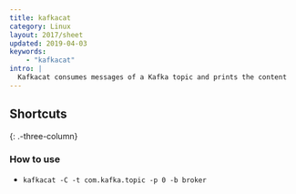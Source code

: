 ```yaml
---
title: kafkacat
category: Linux
layout: 2017/sheet
updated: 2019-04-03
keywords:
    - "kafkacat"
intro: |
  Kafkacat consumes messages of a Kafka topic and prints the content
---
```


Shortcuts
---------
{: .-three-column}

### How to use

+ `kafkacat -C -t com.kafka.topic -p 0 -b broker`